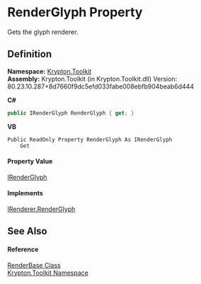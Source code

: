 # RenderGlyph Property


Gets the glyph renderer.



## Definition
**Namespace:** <a href="79d2eac2-21f4-54ff-7552-b20c33c30600.md">Krypton.Toolkit</a>  
**Assembly:** Krypton.Toolkit (in Krypton.Toolkit.dll) Version: 80.23.10.287+8d7660f9dc5efd033fabe008ebfb904beab6d444

**C#**
``` C#
public IRenderGlyph RenderGlyph { get; }
```
**VB**
``` VB
Public ReadOnly Property RenderGlyph As IRenderGlyph
	Get
```



#### Property Value
<a href="36266159-e40a-9fe7-0c56-3cb7df7b27e2.md">IRenderGlyph</a>

#### Implements
<a href="aefc00c6-9a0c-5e99-0c5a-3383689f63ab.md">IRenderer.RenderGlyph</a>  


## See Also


#### Reference
<a href="6cc5032c-8089-e880-78ad-3a805f7bd344.md">RenderBase Class</a>  
<a href="79d2eac2-21f4-54ff-7552-b20c33c30600.md">Krypton.Toolkit Namespace</a>  
